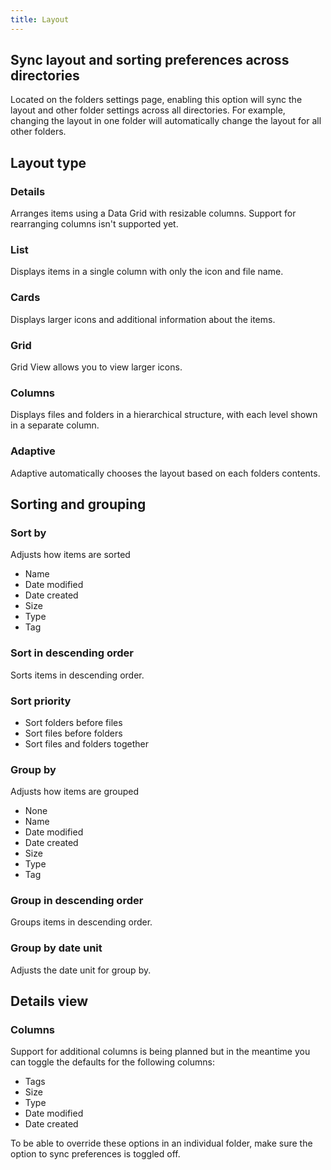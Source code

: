 ```yaml
---
title: Layout
---
```


## Sync layout and sorting preferences across directories

Located on the folders settings page, enabling this option will sync the layout and other folder settings across all directories.  For example, changing the layout in one folder will automatically change the layout for all other folders.

## Layout type

### Details

Arranges items using a Data Grid with resizable columns. Support for rearranging columns isn't supported yet.

### List

Displays items in a single column with only the icon and file name.

### Cards

Displays larger icons and additional information about the items.

### Grid

Grid View allows you to view larger icons.

### Columns

Displays files and folders in a hierarchical structure, with each level shown in a separate column.

### Adaptive

Adaptive automatically chooses the layout based on each folders contents.


## Sorting and grouping

### Sort by

Adjusts how items are sorted
- Name
- Date modified
- Date created
- Size
- Type
- Tag

### Sort in descending order

Sorts items in descending order.

### Sort priority

- Sort folders before files
- Sort files before folders
- Sort files and folders together

### Group by

Adjusts how items are grouped
- None
- Name
- Date modified
- Date created
- Size
- Type
- Tag

### Group in descending order

Groups items in descending order.

### Group by date unit

Adjusts the date unit for group by.

## Details view

### Columns

Support for additional columns is being planned but in the meantime you can toggle the defaults for the following columns:
- Tags
- Size
- Type
- Date modified
- Date created

To be able to override these options in an individual folder, make sure the option to sync preferences is toggled off.
